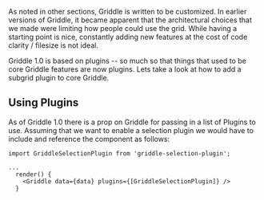 As noted in other sections, Griddle is written to be customized. In earlier versions
of Griddle, it became apparent that the architectural choices that we made were
limiting how people could use the grid. While having a starting point is nice,
constantly adding new features at the cost of code clarity / filesize is not ideal.

Griddle 1.0 is based on plugins -- so much so that things that used to be
core Griddle features are now plugins. Lets take a look at how to add a subgrid
plugin to core Griddle.

## Using Plugins ##

As of Griddle 1.0 there is a prop on Griddle for passing in a list of Plugins
to use. Assuming that we want to enable a selection plugin we would have to include
and reference the component as follows:

```
import GriddleSelectionPlugin from 'griddle-selection-plugin';

...
  render() {
    <Griddle data={data} plugins={[GriddleSelectionPlugin]} />
  }
```

